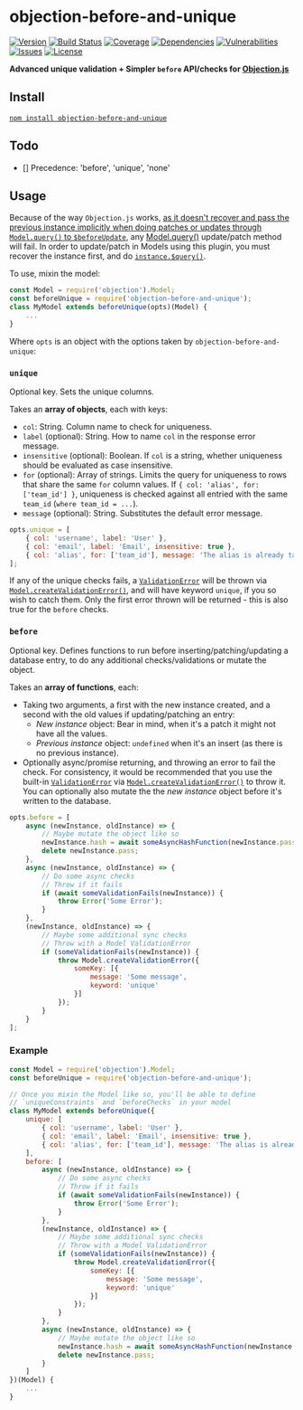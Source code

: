 # objection-before-and-unique

[![Version](https://img.shields.io/github/package-json/v/rafamel/objection-before-and-unique.svg)](https://github.com/rafamel/objection-before-and-unique)
[![Build Status](https://travis-ci.org/rafamel/objection-before-and-unique.svg)](https://travis-ci.org/rafamel/objection-before-and-unique)
[![Coverage](https://img.shields.io/coveralls/rafamel/objection-before-and-unique.svg)](https://coveralls.io/github/rafamel/objection-before-and-unique)
[![Dependencies](https://david-dm.org/rafamel/objection-before-and-unique/status.svg)](https://david-dm.org/rafamel/objection-before-and-unique)
[![Vulnerabilities](https://snyk.io/test/npm/objection-before-and-unique/badge.svg)](https://snyk.io/test/npm/objection-before-and-unique)
[![Issues](https://img.shields.io/github/issues/rafamel/objection-before-and-unique.svg)](https://github.com/rafamel/objection-before-and-unique/issues)
[![License](https://img.shields.io/github/license/rafamel/objection-before-and-unique.svg)](https://github.com/rafamel/objection-before-and-unique/blob/master/LICENSE)

**Advanced unique validation + Simpler `before` API/checks for [Objection.js](http://vincit.github.io/objection.js/)**

## Install

[`npm install objection-before-and-unique`](https://www.npmjs.com/package/objection-before-and-unique)

## Todo

- [] Precedence: 'before', 'unique', 'none'

## Usage

Because of the way `Objection.js` works, [as it doesn't recover and pass the previous instance implicitly when doing patches or updates through `Model.query()` to `$beforeUpdate`](http://vincit.github.io/objection.js/#_s_beforeupdate), any [Model.query()](http://vincit.github.io/objection.js/#query) update/patch method will fail. In order to update/patch in Models using this plugin, you must recover the instance first, and do [`instance.$query()`](http://vincit.github.io/objection.js/#_s_query).

To use, mixin the model:

```javascript
const Model = require('objection').Model;
const beforeUnique = require('objection-before-and-unique');
class MyModel extends beforeUnique(opts)(Model) {
    ...
}
```

Where `opts` is an object with the options taken by `objection-before-and-unique`:

### `unique`

Optional key. Sets the unique columns.

Takes an **array of objects**, each with keys:

- `col`: String. Column name to check for uniqueness.
- `label` (optional): String. How to name `col` in the response error message.
- `insensitive` (optional): Boolean. If `col` is a string, whether uniqueness should be evaluated as case insensitive.
- `for` (optional): Array of strings. Limits the query for uniqueness to rows that share the same `for` column values. If `{ col: 'alias', for: ['team_id'] }`, uniqueness is checked against all entried with the same `team_id` (`where team_id = ...`).
- `message` (optional): String. Substitutes the default error message.

```javascript
opts.unique = [
    { col: 'username', label: 'User' },
    { col: 'email', label: 'Email', insensitive: true },
    { col: 'alias', for: ['team_id'], message: 'The alias is already taken'}
];
```

If any of the unique checks fails, a [`ValidationError`](http://vincit.github.io/objection.js/#validationerror) will be thrown via [`Model.createValidationError()`](http://vincit.github.io/objection.js/#createvalidationerror), and will have keyword `unique`, if you so wish to catch them. Only the first error thrown will be returned - this is also true for the `before` checks.

### `before`

Optional key. Defines functions to run before inserting/patching/updating a database entry, to do any additional checks/validations or mutate the object.

Takes an **array of functions**, each:

- Taking two arguments, a first with the new instance created, and a second with the old values if updating/patching an entry:
    - *New instance* object: Bear in mind, when it's a patch it might not have all the values.
    - *Previous instance* object: `undefined` when it's an insert (as there is no previous instance).
- Optionally async/promise returning, and throwing an error to fail the check. For consistency, it would be recommended that you use the built-in [`ValidationError`](http://vincit.github.io/objection.js/#validationerror) via [`Model.createValidationError()`](http://vincit.github.io/objection.js/#createvalidationerror) to throw it. You can optionally also mutate the the *new instance* object before it's written to the database.

```javascript
opts.before = [
    async (newInstance, oldInstance) => {
        // Maybe mutate the object like so
        newInstance.hash = await someAsyncHashFunction(newInstance.pass);
        delete newInstance.pass;
    },
    async (newInstance, oldInstance) => {
        // Do some async checks
        // Throw if it fails
        if (await someValidationFails(newInstance)) {
            throw Error('Some Error');
        }
    },
    (newInstance, oldInstance) => {
        // Maybe some additional sync checks
        // Throw with a Model ValidationError
        if (someValidationFails(newInstance)) {
            throw Model.createValidationError({
                someKey: [{
                    message: 'Some message',
                    keyword: 'unique'
                }]
            });
        }
    }
];
```

### Example

```javascript
const Model = require('objection').Model;
const beforeUnique = require('objection-before-and-unique');

// Once you mixin the Model like so, you'll be able to define
// `uniqueConstraints` and `beforeChecks` in your model
class MyModel extends beforeUnique({
    unique: [
        { col: 'username', label: 'User' },
        { col: 'email', label: 'Email', insensitive: true },
        { col: 'alias', for: ['team_id'], message: 'The alias is already taken'}
    ],
    before: [
        async (newInstance, oldInstance) => {
            // Do some async checks
            // Throw if it fails
            if (await someValidationFails(newInstance)) {
                throw Error('Some Error');
            }
        },
        (newInstance, oldInstance) => {
            // Maybe some additional sync checks
            // Throw with a Model ValidationError
            if (someValidationFails(newInstance)) {
                throw Model.createValidationError({
                    someKey: [{
                        message: 'Some message',
                        keyword: 'unique'
                    }]
                });
            }
        },
        async (newInstance, oldInstance) => {
            // Maybe mutate the object like so
            newInstance.hash = await someAsyncHashFunction(newInstance.pass);
            delete newInstance.pass;
        }
    ]
})(Model) {
    ...
}
```
